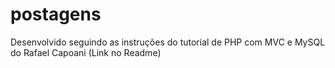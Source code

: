 # postagens
Desenvolvido seguindo as instruções do tutorial de PHP com MVC e MySQL do Rafael Capoani (Link no Readme)
